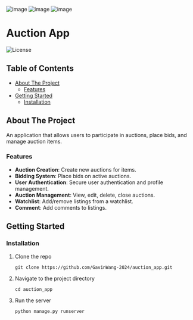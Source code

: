 ![image](https://github.com/user-attachments/assets/3dd033c3-8f35-413e-b5a0-cf648856f85b)
![image](https://github.com/user-attachments/assets/216223c7-09d4-4ddd-bf11-3a4955dcbcc1)
![image](https://github.com/user-attachments/assets/3157c7fe-f62c-42a9-9960-c4d5b5c7b96e)


# Auction App

![License](https://img.shields.io/badge/license-MIT-green)

## Table of Contents
- [About The Project](#about-the-project)
  - [Features](#features)
- [Getting Started](#getting-started)
  - [Installation](#installation)

## About The Project

An application that allows users to participate in auctions, place bids, and manage auction items.

### Features

- **Auction Creation**: Create new auctions for items.
- **Bidding System**: Place bids on active auctions.
- **User Authentication**: Secure user authentication and profile management.
- **Auction Management**: View, edit, delete, close auctions.
- **Watchlist**: Add/remove listings from a watchlist.
- **Comment**: Add comments to listings.

## Getting Started

### Installation

1. Clone the repo
    ```
    git clone https://github.com/GavinWang-2024/auction_app.git
    ```

2. Navigate to the project directory
    ```
    cd auction_app
    ```

3. Run the server
    ```
    python manage.py runserver
    ```
